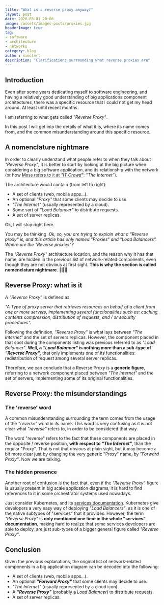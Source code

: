 ```yaml
---
title: "What is a reverse proxy anyway?"
layout: post
date: 2020-03-01 20:00
image: /assets/images-posts/proxies.jpg
headerImage: true
tag:
- software
- architecture
- networks
category: blog
author: sinclert
description: "Clarifications surrounding what reverse proxies are"
---
```



## Introduction

Even after some years dedicating myself to software engineering,
and having a relatively good understanding of big applications component architectures,
there was a specific resource that I could not get my head around. At least until recent months.

I am referring to what gets called _"Reverse Proxy"_.

In this post I will get into the details of what it is, where its name comes from,
and the common misunderstanding around this specific resource.


## A nomenclature nightmare

In order to clearly understand what people refer to when they talk about _"Reverse Proxy"_, 
it is better to start by looking at the big picture when considering a big software application, 
and its relationship with the network
(or how [Moss refers to it at _"IT Crowd"_](https://www.youtube.com/watch?v=iDbyYGrswtg): _"The Internet"_).

The architecture would contain (from left to right):
- A set of clients (web, mobile apps...).
- An optional _"Proxy"_ that some clients may decide to use.
- _"The Internet"_ (usually represented by a cloud).
- Some sort of _"Load Balancer"_ to distribute requests.
- A set of server replicas.

Ok, I will stop right here.

You may be thinking: _Ok, so, you are trying to explain what a "Reverse proxy" is,
and this article has only named "Proxies" and "Load Balancers". Where are the "Reverse proxies"?_

The _"Reverse Proxy"_ architecture location, and the reason why it has that name,
are hidden in the previous list of network-related components, even though 
they are not obvious at first sight. **This is why the section is called nomenclature nightmare**. 🤦🏻‍♂️ 


## Reverse Proxy: what is it

A _"Reverse Proxy"_ is defined as:

_"A Type of proxy server that retrieves resources on behalf of a client from one or more servers, implementing several
functionalities such as: caching, contents compression, distribution of requests, and / or security procedures"._

Following the definition, _"Reverse Proxy"_ is what lays between _"The Internet"_ and the set of servers replicas.
However, the component placed in that spot during the components listing was previous referred to as _"Load Balancer"_.
**Well, a _"Load Balancer"_ is nothing more than a sub-type of _"Reverse Proxy"_**, that only implements 
one of its functionalities: redistribution of request among several server replicas.

Therefore, we can conclude that a Reverse Proxy is a **generic figure**, referring to a network component placed
between _"The Internet"_ and the set of servers, implementing some of its original functionalities.


## Reverse Proxy: the misunderstandings

### The 'reverse' word

A common misunderstanding surrounding the term comes from the usage of the _"reverse"_ word in its name.
This word is very confusing as it is not clear what _"reverse"_ refers to, in order to be considered that way.

The word "reverse" refers to the fact that these components are placed in the opposite / reverse position,
**with respect to _"The Internet"_**, than the regular "Proxy". That is not that obvious at plain sight,
but it may become a bit more clear just by changing the very generic "Proxy" name, by _"Forward Proxy"_.
Now we are talking.

### The hidden presence

Another root of confusion is the fact that, even if the _"Reverse Proxy"_ figure is usually present in big scale
application diagrams, it is hard to find references to it in some orchestrator systems used nowadays.

Just consider Kubernetes, and its [services documentation](https://kubernetes.io/docs/concepts/services-networking/service/).
Kubernetes give developers a very easy way of deploying _"Load Balancers"_, as it is one of the native subtypes of "services"
that it provides. However, the term _"Reverse Proxy"_ is **only mentioned one time in the whole "services" documentation**,
making hard to realize that some services developers are able to deploy, are just sub-types of a bigger general
figure called _"Reverse Proxy"_.


## Conclusion

Given the previous explanations, the original list of network-related components in a big application diagram
can be decoded into the following:

- A set of clients (web, mobile apps...).
- An optional **_"Forward Proxy"_** that some clients may decide to use.
- _"The Internet"_ (usually represented by a cloud icon).
- A **_"Reverse Proxy"_** (probably a _Load Balancer_) to distribute requests.
- A set of server replicas.
